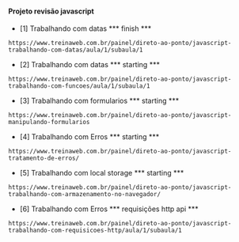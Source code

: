 #### Projeto revisão javascript

* [1] Trabalhando com datas *** finish ***
```
https://www.treinaweb.com.br/painel/direto-ao-ponto/javascript-trabalhando-com-datas/aula/1/subaula/1
```

* [2] Trabalhando com datas *** starting ***
```
https://www.treinaweb.com.br/painel/direto-ao-ponto/javascript-trabalhando-com-funcoes/aula/1/subaula/1
```

* [3] Trabalhando com formularios *** starting ***
```
https://www.treinaweb.com.br/painel/direto-ao-ponto/javascript-manipulando-formularios
```

* [4] Trabalhando com Erros *** starting ***
```
https://www.treinaweb.com.br/painel/direto-ao-ponto/javascript-tratamento-de-erros/
```

* [5] Trabalhando com local storage *** starting ***
```
https://www.treinaweb.com.br/painel/direto-ao-ponto/javascript-trabalhando-com-armazenamento-no-navegador/
```

* [6] Trabalhando com Erros *** requisições http api ***
```
https://www.treinaweb.com.br/painel/direto-ao-ponto/javascript-trabalhando-com-requisicoes-http/aula/1/subaula/1
```